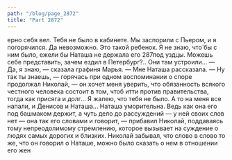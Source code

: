 ```yaml
---
path: "/blog/page_2872"
title: "Part 2872"
---
```


ерно себя вел. Тебя не было в кабинете. Мы заспорили с Пьером, и я погорячился. Да невозможно. Это такой ребенок. Я не знаю, что̀ бы с ним было, ежели бы Наташа не держала его 287под уздцы. Можешь себе представить, зачем ездил в Петербург?.. Они там устроили...
— Да, я знаю, — сказала графиня Марья. — Мне Наташа рассказала.
— Ну так ты знаешь, — горячась при одном воспоминании о споре продолжал Николай, — он хочет меня уверить, что обязанность всякого честного человека состоит в том, чтоб итти против правительства, тогда как присяга и долг... Я жалею, что тебя не было. А то на меня все напали, и Денисов и Наташа... Наташа уморительна. Ведь как она его под башмаком держит, а чуть дело до рассуждений — у ней своих слов нет — она так его словами и говорит, — прибавил Николай, поддаваясь тому непреодолимому стремлению, которое вызывает на суждение о людях самых дорогих и близких. Николай забывал, что слово в слово то же, что он говорил о Наташе, можно было сказать о нем в отношении его жен
